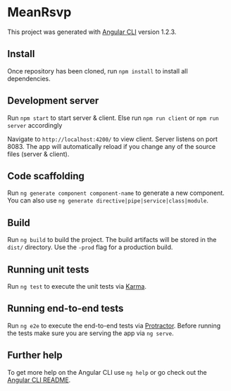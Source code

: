 # MeanRsvp

This project was generated with [Angular CLI](https://github.com/angular/angular-cli) version 1.2.3.

 ## Install

Once repository has been cloned, run `npm install` to install all dependencies.

## Development server

Run `npm start` to start server & client. Else run `npm run client` or `npm run server` accordingly

Navigate to `http://localhost:4200/` to view client. Server listens on port 8083. The app will automatically reload if you change any of the source files (server & client).

## Code scaffolding

Run `ng generate component component-name` to generate a new component. You can also use `ng generate directive|pipe|service|class|module`.

## Build

Run `ng build` to build the project. The build artifacts will be stored in the `dist/` directory. Use the `-prod` flag for a production build.

## Running unit tests

Run `ng test` to execute the unit tests via [Karma](https://karma-runner.github.io).

## Running end-to-end tests

Run `ng e2e` to execute the end-to-end tests via [Protractor](http://www.protractortest.org/).
Before running the tests make sure you are serving the app via `ng serve`.

## Further help

To get more help on the Angular CLI use `ng help` or go check out the [Angular CLI README](https://github.com/angular/angular-cli/blob/master/README.md).

